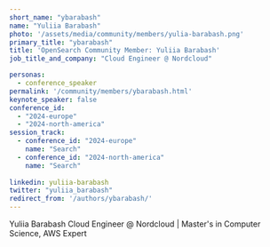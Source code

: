 ```yaml
---
short_name: "ybarabash"
name: "Yuliia Barabash"
photo: '/assets/media/community/members/yulia-barabash.png'
primary_title: "ybarabash"
title: 'OpenSearch Community Member: Yuliia Barabash'
job_title_and_company: "Cloud Engineer @ Nordcloud"

personas:
  - conference_speaker
permalink: '/community/members/ybarabash.html'
keynote_speaker: false
conference_id: 
  - "2024-europe"
  - "2024-north-america"
session_track: 
  - conference_id: "2024-europe"
    name: "Search"
  - conference_id: "2024-north-america"
    name: "Search"
    
linkedin: yuliia-barabash
twitter: "yuliia_barabash"
redirect_from: '/authors/ybarabash/'
---
```

Yuliia Barabash
Cloud Engineer @ Nordcloud | Master's in Computer Science, AWS Expert